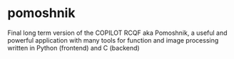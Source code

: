 # pomoshnik
Final long term version of the COPILOT RCQF aka Pomoshnik, a useful and powerful application with many tools for function and image processing written in Python (frontend) and C (backend)

